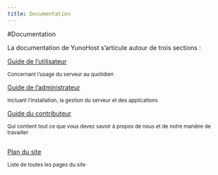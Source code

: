 ```yaml
---
title: Documentation
---
```


#Documentation

<p class="lead">
La documentation de YunoHost s’articule autour de trois sections :
</p>

<div class="row text-center">

<div class="col col-md-4 col-md-offset-1">
<a class="btn btn-success btn-lg" href="/userdoc_fr"><span class="glyphicon glyphicon-user"></span> Guide de l’utilisateur</a>
<p><small class="text-muted">Concernant l’usage du serveur au quotidien</small></p>
</div>

<div class="col col-md-4 col-md-offset-1">
<a class="btn btn-primary btn-lg" href="/admindoc_fr"><span class="glyphicon glyphicon-lock"></span> Guide de l’administrateur</a>
<p><small class="text-muted">Incluant l’installation, la gestion du serveur et des applications</small></p>
</div>

<div class="col col-md-5 col-md-offset-3">
<a class="btn btn-danger btn-lg" href="/contributordoc_fr"><span class="glyphicon glyphicon-heart"></span> Guide du contributeur</a>
<p><small class="text-muted">Qui contient tout ce que vous devez savoir à propos de nous et de notre manière de travailler</small></p>
</div>

</div>

<div class="row text-center" style="margin-top: 2em;">
    <div class="col col-md-5 col-md-offset-3">
    <a class="btn btn-default btn-lg" href="/sitemap_fr"><span class="glyphicon glyphicon-list"></span> Plan du site</a>
    <p><small class="text-muted">Liste de toutes les pages du site</small></p>
    </div>

</div>